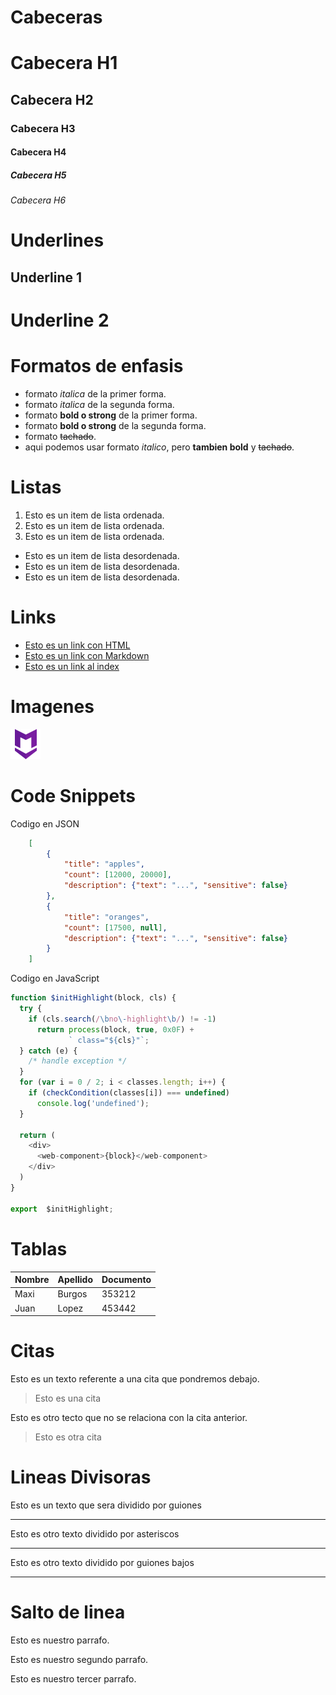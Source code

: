 # Cabeceras
# Cabecera H1
## Cabecera H2
### Cabecera H3
####  Cabecera H4
#####  Cabecera H5
######  Cabecera H6

# Underlines
Underline 1
-----------

Underline 2
===========

# Formatos de enfasis
- formato *italica* de la primer forma.
- formato _italica_ de la segunda forma.
- formato **bold o strong** de la primer forma.
- formato __bold o strong__ de la segunda forma.
- formato ~~tachado~~.
- aqui podemos usar formato *italico*, pero **tambien bold**  y ~~tachado~~.

# Listas
1. Esto es un item de lista ordenada.
2. Esto es un item de lista ordenada.
3. Esto es un item de lista ordenada.
- Esto es un item de lista desordenada.
- Esto es un item de lista desordenada.
- Esto es un item de lista desordenada.

# Links
- <a href="http://www.google.com">Esto es un link con HTML</a>
- [Esto es un link con Markdown](http://www.google.com)
- [Esto es un link al index](index.html)

# Imagenes
![Logo Github](https://github.com/adam-p/markdown-here/raw/master/src/common/images/icon48.png)

# Code Snippets
Codigo en JSON
```JSON
    [
        {
            "title": "apples",
            "count": [12000, 20000],
            "description": {"text": "...", "sensitive": false}
        },
        {
            "title": "oranges",
            "count": [17500, null],
            "description": {"text": "...", "sensitive": false}
        }
    ]
```

Codigo en JavaScript
```Javascript
function $initHighlight(block, cls) {
  try {
    if (cls.search(/\bno\-highlight\b/) != -1)
      return process(block, true, 0x0F) +
             ` class="${cls}"`;
  } catch (e) {
    /* handle exception */
  }
  for (var i = 0 / 2; i < classes.length; i++) {
    if (checkCondition(classes[i]) === undefined)
      console.log('undefined');
  }

  return (
    <div>
      <web-component>{block}</web-component>
    </div>
  )
}

export  $initHighlight;
```

# Tablas
| Nombre | Apellido | Documento |
| ------ | -------- | --------- |
|  Maxi  |  Burgos  |   353212  |
|  Juan  |   Lopez  |   453442  |

# Citas
Esto es un texto referente a una cita que pondremos debajo.
> Esto es una cita

Esto es otro tecto que no se relaciona con la cita anterior.
> Esto es otra cita

# Lineas Divisoras
Esto es un texto que sera dividido por guiones

---
Esto es otro texto dividido por asteriscos

***
Esto es otro texto dividido por guiones bajos

___

# Salto de linea
Esto es nuestro parrafo.

Esto es nuestro segundo parrafo.

Esto es nuestro tercer parrafo.